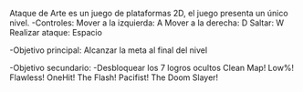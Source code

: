Ataque de Arte es un juego de plataformas 2D, el juego presenta un único nivel.
-Controles:
  Mover a la izquierda: A
  Mover a la derecha: D
  Saltar: W
  Realizar ataque: Espacio

-Objetivo principal:
  Alcanzar la meta al final del nivel
  
-Objetivo secundario:
  -Desbloquear los 7 logros ocultos
    Clean Map!
    Low%!
    Flawless!
    OneHit!
    The Flash!
    Pacifist!
    The Doom Slayer!
